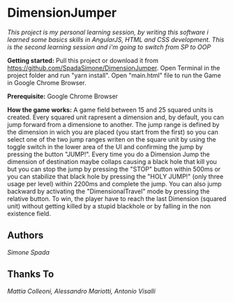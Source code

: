 # DimensionJumper #

*This project is my personal learning session, by writing this software i learned some basics skills in AngularJS, HTML and CSS development. This is the second learning session and i'm going to switch from SP to OOP*

**Getting started:**
Pull this project or download it from https://github.com/SpadaSimone/DimensionJumper.
Open Terminal in the project folder and run "yarn install".
Open "main.html" file to run the Game in Google Chrome Browser.

**Prerequisite:**
Google Chrome Browser

**How the game works:**
A game field between 15 and 25 squared units is created. Every squared unit rapresent a dimension and, by default, you can jump forward from a dimensione to another.
The jump range is defined by the dimension in wich you are placed (you start from the first) so you can select one of the two jump ranges writen on the square unit by using the toggle switch in the lower area of the UI and confirming the jump by pressing the button "JUMP!".
Every time you do a Dimension Jump the dimension of destination maybe collaps causing a black hole that kill you but you can stop the jump by pressing the "STOP" button within 500ms or you can stabilize that black hole by pressing the "HOLY JUMP!" (only three usage per level) within 2200ms and complete the jump.
You can also jump backward by activating the "DimensionalTravel" mode by pressing the relative button.
To win, the player have to reach the last Dimension (squared unit) without getting killed by a stupid blackhole or by falling in the non existence field.


## Authors ##
*Simone Spada*

## Thanks To ##
*Mattia Colleoni, Alessandro Mariotti, Antonio Visalli*
